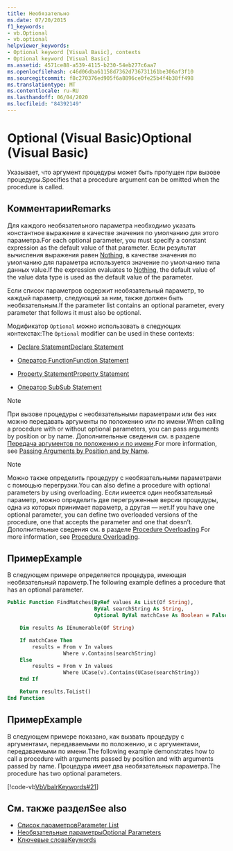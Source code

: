 ```yaml
---
title: Необязательно
ms.date: 07/20/2015
f1_keywords:
- vb.Optional
- vb.optional
helpviewer_keywords:
- Optional keyword [Visual Basic], contexts
- Optional keyword [Visual Basic]
ms.assetid: 4571ce88-a539-4115-b230-54eb277c6aa7
ms.openlocfilehash: c46d06dba61158d7362d736731161be306af3f10
ms.sourcegitcommit: f8c270376ed905f6a8896ce0fe25b4f4b38ff498
ms.translationtype: MT
ms.contentlocale: ru-RU
ms.lasthandoff: 06/04/2020
ms.locfileid: "84392149"
---
```

# <a name="optional-visual-basic"></a><span data-ttu-id="dd069-102">Optional (Visual Basic)</span><span class="sxs-lookup"><span data-stu-id="dd069-102">Optional (Visual Basic)</span></span>

<span data-ttu-id="dd069-103">Указывает, что аргумент процедуры может быть пропущен при вызове процедуры.</span><span class="sxs-lookup"><span data-stu-id="dd069-103">Specifies that a procedure argument can be omitted when the procedure is called.</span></span>

## <a name="remarks"></a><span data-ttu-id="dd069-104">Комментарии</span><span class="sxs-lookup"><span data-stu-id="dd069-104">Remarks</span></span>

<span data-ttu-id="dd069-105">Для каждого необязательного параметра необходимо указать константное выражение в качестве значения по умолчанию для этого параметра.</span><span class="sxs-lookup"><span data-stu-id="dd069-105">For each optional parameter, you must specify a constant expression as the default value of that parameter.</span></span> <span data-ttu-id="dd069-106">Если результат вычисления выражения равен [Nothing](../nothing.md), в качестве значения по умолчанию для параметра используется значение по умолчанию типа данных value.</span><span class="sxs-lookup"><span data-stu-id="dd069-106">If the expression evaluates to [Nothing](../nothing.md), the default value of the value data type is used as the default value of the parameter.</span></span>

<span data-ttu-id="dd069-107">Если список параметров содержит необязательный параметр, то каждый параметр, следующий за ним, также должен быть необязательным.</span><span class="sxs-lookup"><span data-stu-id="dd069-107">If the parameter list contains an optional parameter, every parameter that follows it must also be optional.</span></span>

<span data-ttu-id="dd069-108">Модификатор `Optional` можно использовать в следующих контекстах:</span><span class="sxs-lookup"><span data-stu-id="dd069-108">The `Optional` modifier can be used in these contexts:</span></span>

- [<span data-ttu-id="dd069-109">Declare Statement</span><span class="sxs-lookup"><span data-stu-id="dd069-109">Declare Statement</span></span>](../statements/declare-statement.md)

- [<span data-ttu-id="dd069-110">Оператор Function</span><span class="sxs-lookup"><span data-stu-id="dd069-110">Function Statement</span></span>](../statements/function-statement.md)

- [<span data-ttu-id="dd069-111">Property Statement</span><span class="sxs-lookup"><span data-stu-id="dd069-111">Property Statement</span></span>](../statements/property-statement.md)

- [<span data-ttu-id="dd069-112">Оператор Sub</span><span class="sxs-lookup"><span data-stu-id="dd069-112">Sub Statement</span></span>](../statements/sub-statement.md)

> [!NOTE]
> <span data-ttu-id="dd069-113">При вызове процедуры с необязательными параметрами или без них можно передавать аргументы по положению или по имени.</span><span class="sxs-lookup"><span data-stu-id="dd069-113">When calling a procedure with or without optional parameters, you can pass arguments by position or by name.</span></span> <span data-ttu-id="dd069-114">Дополнительные сведения см. в разделе [Передача аргументов по положению и по имени](../../programming-guide/language-features/procedures/passing-arguments-by-position-and-by-name.md).</span><span class="sxs-lookup"><span data-stu-id="dd069-114">For more information, see [Passing Arguments by Position and by Name](../../programming-guide/language-features/procedures/passing-arguments-by-position-and-by-name.md).</span></span>

> [!NOTE]
> <span data-ttu-id="dd069-115">Можно также определить процедуру с необязательными параметрами с помощью перегрузки.</span><span class="sxs-lookup"><span data-stu-id="dd069-115">You can also define a procedure with optional parameters by using overloading.</span></span> <span data-ttu-id="dd069-116">Если имеется один необязательный параметр, можно определить две перегруженные версии процедуры, одна из которых принимает параметр, а другая — нет.</span><span class="sxs-lookup"><span data-stu-id="dd069-116">If you have one optional parameter, you can define two overloaded versions of the procedure, one that accepts the parameter and one that doesn’t.</span></span> <span data-ttu-id="dd069-117">Дополнительные сведения см. в разделе [Procedure Overloading](../../programming-guide/language-features/procedures/procedure-overloading.md).</span><span class="sxs-lookup"><span data-stu-id="dd069-117">For more information, see [Procedure Overloading](../../programming-guide/language-features/procedures/procedure-overloading.md).</span></span>

## <a name="example"></a><span data-ttu-id="dd069-118">Пример</span><span class="sxs-lookup"><span data-stu-id="dd069-118">Example</span></span>

<span data-ttu-id="dd069-119">В следующем примере определяется процедура, имеющая необязательный параметр.</span><span class="sxs-lookup"><span data-stu-id="dd069-119">The following example defines a procedure that has an optional parameter.</span></span>

```vb
Public Function FindMatches(ByRef values As List(Of String),
                            ByVal searchString As String,
                            Optional ByVal matchCase As Boolean = False) As List(Of String)

    Dim results As IEnumerable(Of String)

    If matchCase Then
        results = From v In values
                  Where v.Contains(searchString)
    Else
        results = From v In values
                  Where UCase(v).Contains(UCase(searchString))
    End If

    Return results.ToList()
End Function
```

## <a name="example"></a><span data-ttu-id="dd069-120">Пример</span><span class="sxs-lookup"><span data-stu-id="dd069-120">Example</span></span>

<span data-ttu-id="dd069-121">В следующем примере показано, как вызвать процедуру с аргументами, передаваемыми по положению, и с аргументами, передаваемыми по имени.</span><span class="sxs-lookup"><span data-stu-id="dd069-121">The following example demonstrates how to call a procedure with arguments passed by position and with arguments passed by name.</span></span> <span data-ttu-id="dd069-122">Процедура имеет два необязательных параметра.</span><span class="sxs-lookup"><span data-stu-id="dd069-122">The procedure has two optional parameters.</span></span>

[!code-vb[VbVbalrKeywords#21](~/samples/snippets/visualbasic/VS_Snippets_VBCSharp/VbVbalrKeywords/VB/class8.vb#21)]

## <a name="see-also"></a><span data-ttu-id="dd069-123">См. также раздел</span><span class="sxs-lookup"><span data-stu-id="dd069-123">See also</span></span>

- [<span data-ttu-id="dd069-124">Список параметров</span><span class="sxs-lookup"><span data-stu-id="dd069-124">Parameter List</span></span>](../statements/parameter-list.md)
- [<span data-ttu-id="dd069-125">Необязательные параметры</span><span class="sxs-lookup"><span data-stu-id="dd069-125">Optional Parameters</span></span>](../../programming-guide/language-features/procedures/optional-parameters.md)
- [<span data-ttu-id="dd069-126">Ключевые слова</span><span class="sxs-lookup"><span data-stu-id="dd069-126">Keywords</span></span>](../keywords/index.md)
